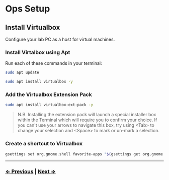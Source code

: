 # Ops Setup


## Install Virtualbox

Configure your lab PC as a host for virtual machines.

### Install Virtalbox using Apt 

Run each of these commands in your terminal:

```bash
sudo apt update
```
```bash
sudo apt install virtualbox -y
```

### Add the Virtualbox Extension Pack

```bash
sudo apt install virtualbox-ext-pack -y
```

> N.B. Installing the extension pack will launch a special installer box within the Terminal which will require you to confirm your choice. If you can't use your arrows to navigate this box, try using \<Tab\> to change your selection and \<Space\> to mark or un-mark a selection.

### Create a shortcut to Virtualbox
```bash
gsettings set org.gnome.shell favorite-apps "$(gsettings get org.gnome.shell favorite-apps | sed s/.$//), 'virtualbox.desktop']"
```

---

### [⇐ Previous](./3-rdp-config.md) | [Next ⇒](./5-system.md)

